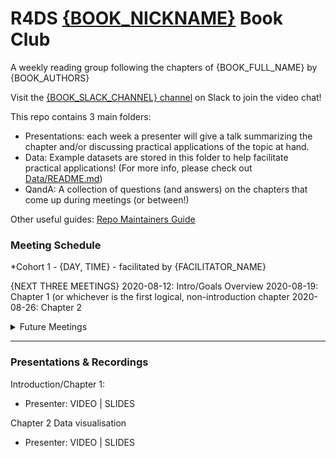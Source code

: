 # R4DS [{BOOK_NICKNAME}]({BOOK_URL}) Book Club

A weekly reading group following the chapters of {BOOK_FULL_NAME} by {BOOK_AUTHORS}

Visit the [{BOOK_SLACK_CHANNEL} channel](https://r4ds.io/join) on Slack to join the video chat! 

This repo contains 3 main folders:

- Presentations: each week a presenter will give a talk summarizing the chapter and/or discussing practical applications of the topic at hand. 
- Data: Example datasets are stored in this folder to help facilitate practical applications! (For more info, please check out [Data/README.md](Data/README.md))
- QandA: A collection of questions (and answers) on the chapters that come up during meetings (or between!)

Other useful guides: [Repo Maintainers Guide](.guides/repo-maintainers.md)

### Meeting Schedule 

*Cohort 1 - {DAY, TIME} - facilitated by {FACILITATOR_NAME}

{NEXT THREE MEETINGS}
2020-08-12: Intro/Goals Overview
2020-08-19: Chapter 1 (or whichever is the first logical, non-introduction chapter
2020-08-26: Chapter 2

<details>
  <summary> Future Meetings </summary>

{ALL THE REST OF THE CHAPTERS OF THE BOOK}

</details>
<hr>


### Presentations & Recordings

Introduction/Chapter 1:

- Presenter: VIDEO | SLIDES

Chapter 2 Data visualisation 

- Presenter: VIDEO | SLIDES


